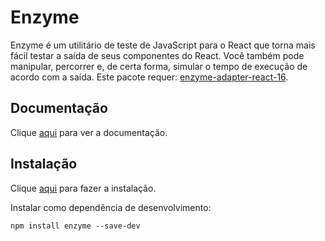 # Enzyme

Enzyme é um utilitário de teste de JavaScript para o React que torna mais fácil testar a saída de seus componentes do React. Você também pode manipular, percorrer e, de certa forma, simular o tempo de execução de acordo com a saída. Este pacote requer: [enzyme-adapter-react-16](enzyme-adapter-react-16.md).

## Documentação

Clique [aqui](https://github.com/airbnb/enzyme) para ver a documentação.

## Instalação

Clique [aqui](https://www.npmjs.com/package/enzyme) para fazer a instalação.

Instalar como dependência de desenvolvimento:

```
npm install enzyme --save-dev
```